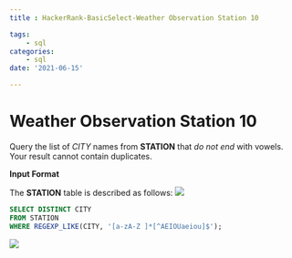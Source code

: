 ```yaml
---
title : HackerRank-BasicSelect-Weather Observation Station 10

tags:
    - sql
categories:
    - sql 
date: '2021-06-15'

---
```


# Weather Observation Station 10



Query the list of  _CITY_  names from  **STATION**  that  _do not end_  with vowels. Your result cannot contain duplicates.

**Input Format**

The  **STATION**  table is described as follows:
![](https://s3.amazonaws.com/hr-challenge-images/9336/1449345840-5f0a551030-Station.jpg)

```sql
SELECT DISTINCT CITY
FROM STATION
WHERE REGEXP_LIKE(CITY, '[a-zA-Z ]*[^AEIOUaeiou]$');
```

![](https://i.imgur.com/wW6tM5E.png)

